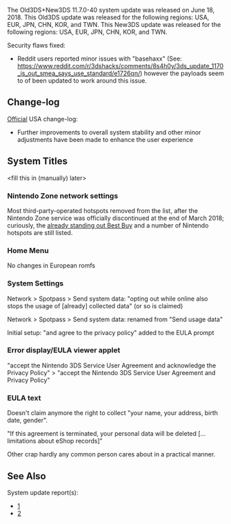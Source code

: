 The Old3DS+New3DS 11.7.0-40 system update was released on June 18, 2018.
This Old3DS update was released for the following regions: USA, EUR,
JPN, CHN, KOR, and TWN. This New3DS update was released for the
following regions: USA, EUR, JPN, CHN, KOR, and TWN.

Security flaws fixed:

- Reddit users reported minor issues with "basehaxx" (See:
  <https://www.reddit.com/r/3dshacks/comments/8s4h0y/3ds_update_1170_is_out_smea_says_use_standard/e1726qn/>)
  however the payloads seem to of been updated to work around this
  issue.

## Change-log

[Official](https://en-americas-support.nintendo.com/app/answers/detail/a_id/667/p/430/c/267)
USA change-log:

- Further improvements to overall system stability and other minor
  adjustments have been made to enhance the user experience

## System Titles

\<fill this in (manually) later\>

### Nintendo Zone network settings

Most third-party-operated hotspots removed from the list, after the
Nintendo Zone service was officially discontinued at the end of March
2018; curiously, the [already standing out Best
Buy](Nintendo_Zone "wikilink") and a number of Nintendo hotspots are
still listed.

### Home Menu

No changes in European romfs

### System Settings

Network \> Spotpass \> Send system data: "opting out while online also
stops the usage of \[already\] collected data" (or so is claimed)

Network \> Spotpass \> Send system data: renamed from "Send usage data"

Initial setup: "and agree to the privacy policy" added to the EULA
prompt

### Error display/EULA viewer applet

"accept the Nintendo 3DS Service User Agreement and acknowledge the
Privacy Policy" \> "accept the Nintendo 3DS Service User Agreement and
Privacy Policy"

### EULA text

Doesn't claim anymore the right to collect "your name, your address,
birth date, gender".

"If this agreement is terminated, your personal data will be deleted
\[... limitations about eShop records\]"

Other crap hardly any common person cares about in a practical manner.

## See Also

System update report(s):

- [1](https://yls8.mtheall.com/ninupdates/reports.php?date=06-18-18_08-00-36&sys=ctr)
- [2](https://yls8.mtheall.com/ninupdates/reports.php?date=06-18-18_08-00-41&sys=ktr)